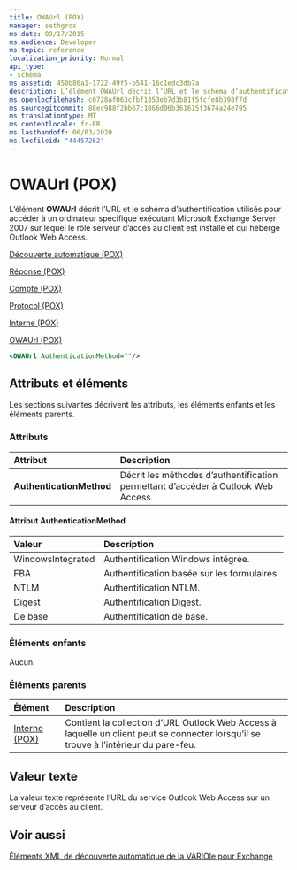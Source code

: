 ```yaml
---
title: OWAUrl (POX)
manager: sethgros
ms.date: 09/17/2015
ms.audience: Developer
ms.topic: reference
localization_priority: Normal
api_type:
- schema
ms.assetid: 450b86a1-1722-49f5-b541-16c1edc3db7a
description: L’élément OWAUrl décrit l’URL et le schéma d’authentification utilisés pour accéder à un ordinateur spécifique exécutant Microsoft Exchange Server 2007 sur lequel le rôle serveur d’accès au client est installé et qui héberge Outlook Web Access.
ms.openlocfilehash: c0728af063cfbf1353eb7d3b81f5fcfe8b398f7d
ms.sourcegitcommit: 88ec988f2bb67c1866d06b361615f3674a24e795
ms.translationtype: MT
ms.contentlocale: fr-FR
ms.lasthandoff: 06/03/2020
ms.locfileid: "44457262"
---
```

# <a name="owaurl-pox"></a>OWAUrl (POX)

L’élément **OWAUrl** décrit l’URL et le schéma d’authentification utilisés pour accéder à un ordinateur spécifique exécutant Microsoft Exchange Server 2007 sur lequel le rôle serveur d’accès au client est installé et qui héberge Outlook Web Access. 
  
[Découverte automatique (POX)](autodiscover-pox.md)
  
[Réponse (POX)](response-pox.md)
  
[Compte (POX)](account-pox.md)
  
[Protocol (POX)](protocol-pox.md)
  
[Interne (POX)](internal-pox.md)
  
[OWAUrl (POX)](owaurl-pox.md)
  
```xml
<OWAUrl AuthenticationMethod=""/>
```

## <a name="attributes-and-elements"></a>Attributs et éléments

Les sections suivantes décrivent les attributs, les éléments enfants et les éléments parents.
  
### <a name="attributes"></a>Attributs

|**Attribut**|**Description**|
|:-----|:-----|
|**AuthenticationMethod** <br/> |Décrit les méthodes d’authentification permettant d’accéder à Outlook Web Access.  <br/> |
   
#### <a name="authenticationmethod-attribute"></a>Attribut AuthenticationMethod

|**Valeur**|**Description**|
|:-----|:-----|
|WindowsIntegrated  <br/> |Authentification Windows intégrée.  <br/> |
|FBA  <br/> |Authentification basée sur les formulaires.  <br/> |
|NTLM  <br/> |Authentification NTLM.  <br/> |
|Digest  <br/> |Authentification Digest.  <br/> |
|De base  <br/> |Authentification de base.  <br/> |
   
### <a name="child-elements"></a>Éléments enfants

Aucun.
  
### <a name="parent-elements"></a>Éléments parents

|**Élément**|**Description**|
|:-----|:-----|
|[Interne (POX)](internal-pox.md) <br/> |Contient la collection d’URL Outlook Web Access à laquelle un client peut se connecter lorsqu’il se trouve à l’intérieur du pare-feu.  <br/> |
   
## <a name="text-value"></a>Valeur texte

La valeur texte représente l’URL du service Outlook Web Access sur un serveur d’accès au client.
  
## <a name="see-also"></a>Voir aussi



[Éléments XML de découverte automatique de la VARIOle pour Exchange](pox-autodiscover-xml-elements-for-exchange.md)

